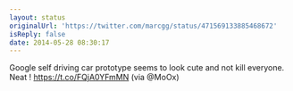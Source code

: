 ```yaml
---
layout: status
originalUrl: 'https://twitter.com/marcgg/status/471569133885468672'
isReply: false
date: 2014-05-28 08:30:17
---
```


Google self driving car prototype seems to look cute and not kill everyone. Neat ! https://t.co/FQjA0YFmMN (via @MoOx)
